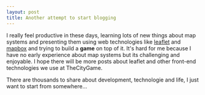 ```yaml
---
layout: post
title: Another attempt to start blogging
---
```


I really feel productive in these days, learning lots of new things about map systems and presenting them using web technologies like [leaflet](http://leafletjs.com) and [mapbox](https://www.mapbox.com) and trying to build a **game** on top of it. It's hard for me because I have no early experience about map systems but its challenging and enjoyable. I hope there will be more posts about leaflet and other front-end technologies we use at TheCityGame.

There are thousands to share about development, technologie and life, I just want to start from somewhere...